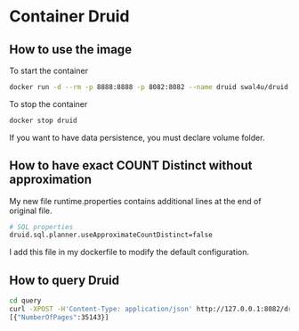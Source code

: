 # Container Druid

## How to use the image

To start the container

```bash
docker run -d --rm -p 8888:8888 -p 8082:8082 --name druid swal4u/druid:v0.15.1.3
```

To stop the container

```bash
docker stop druid
```

If you want to have data persistence, you must declare volume folder.

## How to have exact COUNT Distinct without approximation

My new file runtime.properties contains additional lines at the end of original file.

```bash
# SQL properties
druid.sql.planner.useApproximateCountDistinct=false
```

I add this file in my dockerfile to modify the default configuration.

## How to query Druid

```bash
cd query
curl -XPOST -H'Content-Type: application/json' http://127.0.0.1:8082/druid/v2/sql/ -d @count_page.json
[{"NumberOfPages":35143}]
```
